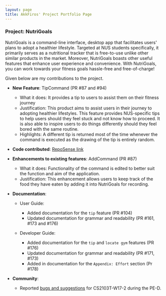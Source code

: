```yaml
---
layout: page
title: AkkFiros' Project Portfolio Page
---
```


### Project: NutriGoals

NutriGoals is a command-line interface, desktop app that facilitates users' plans to adopt a healthier lifestyle.
Targeted at NUS students specifically, it primarily serves as a nutritional tracker that is free-to-use unlike other
similar products in the market. Moreover, NutriGoals boasts other useful features that enhance user experience and convenience.
With NutriGoals, you can work towards your fitness goals hassle-free and free-of-charge!

Given below are my contributions to the project.

* **New Feature**: TipCommand (PR #87 and #94)
  * What it does: It provides a tip to users to assist them on their fitness journey
  * Justification: This product aims to assist users in their journey to adopting healthier lifestyles. This feature provides NUS-specific tips to help users should they feel stuck and not know how to proceed. It is also able to inspire users to do things differently should they feel bored with the same routine.
  * Highlights: A different tip is returned most of the time whenever the command is executed as the drawing of the tip is entirely random.


* **Code contributed**: [RepoSense link](https://nus-cs2103-ay2223s1.github.io/tp-dashboard/?search=akkfiros&breakdown=true&sort=groupTitle&sortWithin=title&since=2022-09-16&timeframe=commit&mergegroup=&groupSelect=groupByRepos&checkedFileTypes=docs~functional-code~test-code~other)


* **Enhancements to existing features**: AddCommand (PR #87)
  * What it does: Functionality of the command is edited to better suit the function and aim of the application.
  * Justification: This enhancement allows users to keep track of the food they have eaten by adding it into NutriGoals for recording.
  

* **Documentation**:
    * User Guide:
      * Added documentation for the `tip` feature (PR #104)
      * Updated documentation for grammar and readability (PR #161, #173 and #176)

    * Developer Guide:
      * Added documentation for the `tip` and `locate gym` features (PR #176)
      * Updated documentation for grammar and readability (PR #171, #173)
      * Added in documentation for the `Appendix: Effort` section (Pr #178)

* **Community**:
  * Reported [bugs and suggestions](https://github.com/AkkFiros/ped/issues) for CS2103T-W17-2 during the PE-D.
